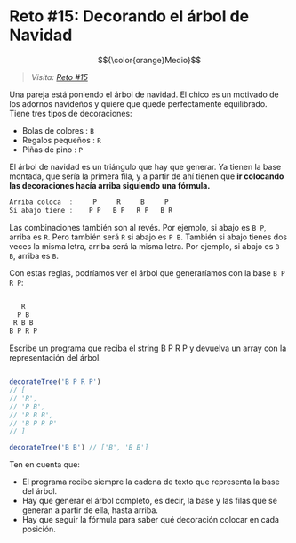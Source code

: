 # Reto #15: Decorando el árbol de Navidad

$${\color{orange}Medio}$$

> _Visita: [Reto #15](https://2022.adventjs.dev/es/challenges/2022/15)_

Una pareja está poniendo el árbol de navidad. El chico es un motivado de los
adornos navideños y quiere que quede perfectamente equilibrado. Tiene tres tipos
de decoraciones:

- Bolas de colores : `B`
- Regalos pequeños : `R`
- Piñas de pino : `P`

El árbol de navidad es un triángulo que hay que generar. Ya tienen la base
montada, que sería la primera fila, y a partir de ahí tienen que **ir colocando**
**las decoraciones hacía arriba siguiendo una fórmula.**

```javascript
Arriba coloca  :     P     R     B     P
Si abajo tiene :    P P   B P   R P   B R
```

Las combinaciones también son al revés. Por ejemplo, si abajo es `B P`, arriba es
`R`. Pero también será `R` si abajo es `P B`. También si abajo tienes dos veces
la misma letra, arriba será la misma letra. Por ejemplo, si abajo es `B B`,
arriba es `B`.

Con estas reglas, podríamos ver el árbol que generaríamos con la base `B P R P`:

```javascript

   R
  P B
 R B B
B P R P
```

Escribe un programa que reciba el string B P R P y devuelva un array con la
representación del árbol.

```javascript

decorateTree('B P R P')
// [
// 'R',
// 'P B',
// 'R B B',
// 'B P R P'
// ]

decorateTree('B B') // ['B', 'B B']

```

Ten en cuenta que:

- El programa recibe siempre la cadena de texto que representa la base del árbol.
- Hay que generar el árbol completo, es decir, la base y las filas que se generan
a partir de ella, hasta arriba.
- Hay que seguir la fórmula para saber qué decoración colocar en cada posición.
